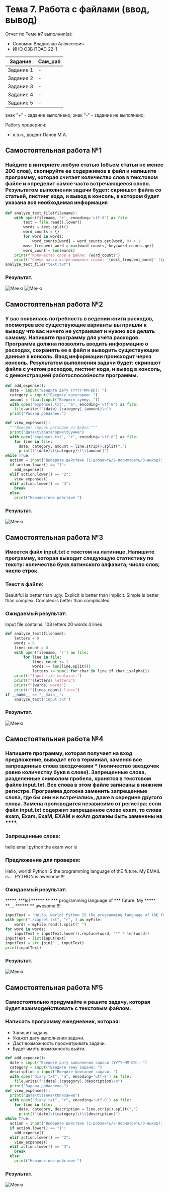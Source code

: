 # Тема 7. Работа с файлами (ввод, вывод)
Отчет по Теме #7 выполнил(а):
- Соломин Владислав Алексеевич
- ИНО ОЗБ ПОАС 22-1

| Задание | Сам_раб |
| ------ |------|
| Задание 1 | - | 
| Задание 2 | - | 
| Задание 3 | - | 
| Задание 4 | - | 
| Задание 5 | - | 

знак "+" - задание выполнено; знак "-" - задание не выполнено;

Работу проверили:
- к.э.н., доцент Панов М.А.

## Самостоятельная работа №1
### Найдите в интернете любую статью (объем статьи не менее 200 слов), скопируйте ее содержимое в файл и напишите программу, которая считает количество слов в текстовом файле и определит самое часто встречающееся слово. Результатом выполнения задачи будет: скриншот файла со статьей, листинг кода, и вывод в консоль, в котором будет указана вся необходимая информация
```python
def analyze_text_file(filename):
    with open(filename, 'r', encoding='utf-8') as file:
        text = file.read().lower()
        words = text.split()
        word_counts = {}
        for word in words:
            word_counts[word] = word_counts.get(word, 0) + 1
        most_frequent_word = max(word_counts, key=word_counts.get)
        word_count = len(words)
    print(f"Количество слов в файле: {word_count}")
    print(f"Самое часто встречающееся слово: '{most_frequent_word}' ({word_counts[most_frequent_word]} раз)")
analyze_text_file("text.txt")
```
### Результат.
![Меню](https://github.com/Riko-admin/education/blob/Тема_7/pic/1.png)
![Меню](https://github.com/Riko-admin/education/blob/Тема_7/pic/2.png)
## Самостоятельная работа №2
### У вас появилась потребность в ведении книги расходов, посмотрев все существующие варианты вы пришли к выводу что вас ничего не устраивает и нужно все делать самому. Напишите программу для учета расходов. Программа должна позволять вводить информацию о расходах, сохранять ее в файл и выводить существующие данные в консоль. Ввод информации происходит через консоль. Результатом выполнения задачи будет: скриншот файла с учетом расходов, листинг кода, и вывод в консоль, с демонстрацией работоспособности программы.
```python
def add_expense():
  date = input("Введите дату (YYYY-MM-DD): ")
  category = input("Введите категорию: ")
  amount = float(input("Введите сумму: "))
  with open("expenses.txt", "a", encoding='utf-8') as file:
    file.write(f"{date},{category},{amount}\n")
  print("Расход добавлен.")

def view_expenses():
  """Выводит список расходов из файла."""
  print("Дата\t\tКатегория\tСумма")
  with open("expenses.txt", "r", encoding='utf-8') as file:
    for line in file:
      date, category, amount = line.strip().split(",")
      print(f"{date}\t{category}\t\t{amount}")
while True:
  action = input("Выберите действие (1-добавить/2-посмотреть/3-выход): ")
  if action.lower() == "1":
    add_expense()
  elif action.lower() == "2":
    view_expenses()
  elif action.lower() == "3":
    break
  else:
    print("Неизвестное действие.")
```
### Результат.
![Меню](https://github.com/Riko-admin/education/blob/Тема_7/pic/3.png)

## Самостоятельная работа №3
### Имеется файл input.txt с текстом на латинице. Напишите программу, которая выводит следующую статистику по тексту: количество букв латинского алфавита; число слов; число строк.
### Текст в файле:
Beautiful is better than ugly.
Explicit is better than implicit.
Simple is better than complex.
Complex is better than complicated.
### Ожидаемый результат:
Input file contains:
108 letters
20 words
4 lines
```python
def analyze_text(filename):
    letters = 0
    words = 0
    lines_count = 0
    with open(filename, 'r') as file:
        for line in file:
            lines_count += 1
            words += len(line.split())
            letters += sum(1 for char in line if char.isalpha())
    print(f"Input file contains:")
    print(f"{letters} letters")
    print(f"{words} words")
    print(f"{lines_count} lines")
if __name__ == "__main__":
    analyze_text('input.txt')
```
### Результат.
![Меню](https://github.com/Riko-admin/education/blob/Тема_7/pic/4.png)

## Самостоятельная работа №4
### Напишите программу, которая получает на вход предложение, выводит его в терминал, заменяя все запрещенные слова звездочками * (количество звездочек равно количеству букв в слове). Запрещенные слова, разделенные символом пробела, хранятся в текстовом файле input.txt. Все слова в этом файле записаны в нижнем регистре. Программа должна заменить запрещенные слова, где бы они ни встречались, даже в середине другого слова. Замена производится независимо от регистра: если файл input.txt содержит запрещенное слово exam, то слова exam, Exam, ExaM, EXAM и exAm должны быть заменены на ****.
### Запрещенные слова:
hello email python the exam wor is
### Предложение для проверки:
Hello, world! Python IS the programming language of thE future. My EMAIL is.... PYTHON is awesome!!!!
### Ожидаемый результат:
*****, ***ld! ****** ** *** programming language of *** future. My
***** **....
****** ** awesome!!!!
```python
inputText = "Hello, world! Python IS the programming language of thE future. My EMAIL is.... PYTHON is awesome!!!!"
with open("./zapret.txt", "r", ) as myFile:
    words = myFile.read().split(" ")
for word in words:
    inputText = inputText.lower().replace(word, "*" * len(word))
inputText = list(inputText)
inputText = str.join('', inputText)
print(inputText)
```
### Результат.
![Меню](https://github.com/Riko-admin/education/blob/Тема_7/pic/5.png)

## Самостоятельная работа №5
### Самостоятельно придумайте и решите задачу, которая будет взаимодействовать с текстовым файлом.
### Написать программу ежедневник, которая:
- Запишет задачу.
- Укажет дату выполнения задачи.
- Даст возможность просматривать задачи.
- Будет иметь возможность выйти.
```python
def add_expense():
  date = input("Введите дату выполнения задачи (YYYY-MM-DD): ")
  category = input("Введите тему задачи: ")
  description = input("Введите описание задачи: ")
  with open("diary.txt", "a", encoding='utf-8') as file:
    file.write(f"{date},{category},{description}\n")
  print("Задача добавлена.")
def view_expenses():
  print("Дата\t\tТема\tОписание")
  with open("diary.txt", "r", encoding='utf-8') as file:
    for line in file:
      date, category, description = line.strip().split(",")
      print(f"{date}\t{category}\t\t{description}")
while True:
  action = input("Выберите действие (1-добавить/2-посмотреть/3-выход): ")
  if action.lower() == "1":
    add_expense()
  elif action.lower() == "2":
    view_expenses()
  elif action.lower() == "3":
    break
  else:
    print("Неизвестное действие.")
```
### Результат.
![Меню](https://github.com/Riko-admin/education/blob/Тема_7/pic/6.png)
